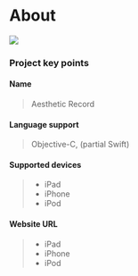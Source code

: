 # About
![](https://test.aestheticrecord.com/images/logo.png?v=123)

### Project key points

#### **Name**
> Aesthetic Record

#### **Language support**
> Objective-C, (partial Swift) 

#### **Supported devices**
> - iPad
> - iPhone
> - iPod

#### **Website URL**
> - iPad
> - iPhone
> - iPod
